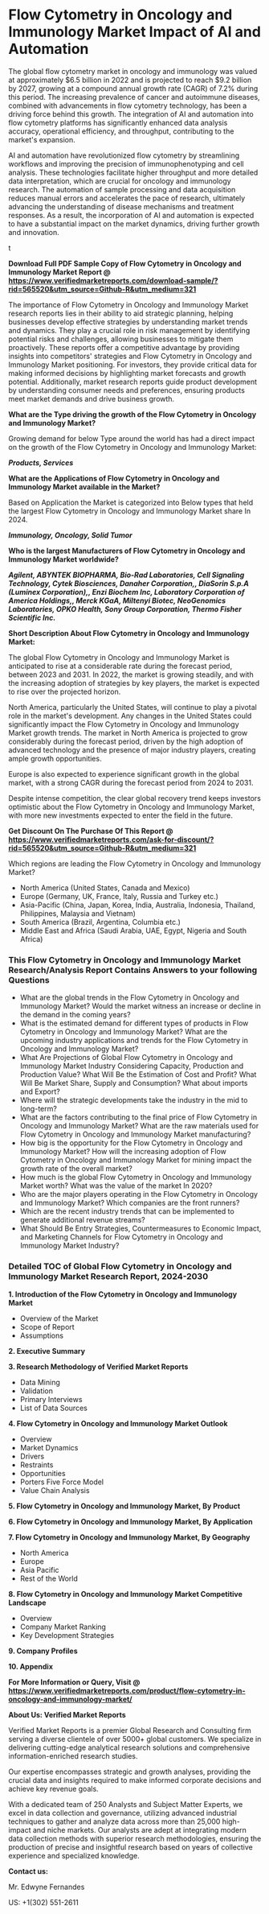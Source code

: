 <meta name="title" content="Global Flow Cytometry in Oncology and Immunology Market Impact of AI and Automation"><meta name="description" content="The global flow cytometry market in oncology and immunology was valued at approximately $6.5 billion in 2022 and is projected to reach $9.2 billion by 2027, growing at"><meta name="title" content="Flow Cytometry in Oncology and Immunology Market Size, Share, Scope, Trends, Growth, Opportunities, Analysis, Forecast"><h1>Flow Cytometry in Oncology and Immunology Market Impact of AI and Automation</h1><p>The global flow cytometry market in oncology and immunology was valued at approximately $6.5 billion in 2022 and is projected to reach $9.2 billion by 2027, growing at a compound annual growth rate (CAGR) of 7.2% during this period. The increasing prevalence of cancer and autoimmune diseases, combined with advancements in flow cytometry technology, has been a driving force behind this growth. The integration of AI and automation into flow cytometry platforms has significantly enhanced data analysis accuracy, operational efficiency, and throughput, contributing to the market's expansion.</p><p>AI and automation have revolutionized flow cytometry by streamlining workflows and improving the precision of immunophenotyping and cell analysis. These technologies facilitate higher throughput and more detailed data interpretation, which are crucial for oncology and immunology research. The automation of sample processing and data acquisition reduces manual errors and accelerates the pace of research, ultimately advancing the understanding of disease mechanisms and treatment responses. As a result, the incorporation of AI and automation is expected to have a substantial impact on the market dynamics, driving further growth and innovation.</p>t</p><p id="" class=""><strong>Download Full PDF Sample Copy of Flow Cytometry in Oncology and Immunology Market Report @ <a href="https://www.verifiedmarketreports.com/download-sample/?rid=565520&utm_source=Github-R&utm_medium=321" target="_blank">https://www.verifiedmarketreports.com/download-sample/?rid=565520&utm_source=Github-R&utm_medium=321</a></strong></p><p>The importance of&nbsp;Flow Cytometry in Oncology and Immunology Market research reports lies in their ability to aid strategic planning, helping businesses develop effective strategies by understanding market trends and dynamics. They play a crucial role in risk management by identifying potential risks and challenges, allowing businesses to mitigate them proactively. These reports offer a competitive advantage by providing insights into competitors' strategies and Flow Cytometry in Oncology and Immunology Market positioning. For investors, they provide critical data for making informed decisions by highlighting market forecasts and growth potential. Additionally, market research reports guide product development by understanding consumer needs and preferences, ensuring products meet market demands and drive business growth.</p><p><strong>What are the&nbsp;Type driving the growth of the Flow Cytometry in Oncology and Immunology Market?</strong></p><p id="" class="">Growing demand for below Type around the world has had a direct impact on the growth of the Flow Cytometry in Oncology and Immunology Market:</p><em><strong>Products, Services</strong></em></p><strong>What are the&nbsp;Applications&nbsp;of Flow Cytometry in Oncology and Immunology Market available in the Market?</strong></p><p id="" class="">Based on Application the Market is categorized into Below types that held the largest Flow Cytometry in Oncology and Immunology Market share In 2024.</p><em><strong>Immunology, Oncology, Solid Tumor</strong></em></p><strong>Who is the largest Manufacturers of Flow Cytometry in Oncology and Immunology Market worldwide?</strong></p><p><em><strong>Agilent, ABYNTEK BIOPHARMA, Bio-Rad Laboratories, Cell Signaling Technology, Cytek Biosciences, Danaher Corporation,, DiaSorin S.p.A (Luminex Corporation),, Enzi Biochem Inc, Laboratory Corporation of America Holdings,, Merck KGaA, Miltenyi Biotec, NeoGenomics Laboratories, OPKO Health, Sony Group Corporation, Thermo Fisher Scientific Inc.</strong></em></p><p id="" class=""><strong>Short Description About Flow Cytometry in Oncology and Immunology Market:</strong></p><p>The global Flow Cytometry in Oncology and Immunology Market is anticipated to rise at a considerable rate during the forecast period, between 2023 and 2031. In 2022, the market is growing steadily, and with the increasing adoption of strategies by key players, the market is expected to rise over the projected horizon.</p><p>North America, particularly the United States, will continue to play a pivotal role in the market's development. Any changes in the United States could significantly impact the Flow Cytometry in Oncology and Immunology Market growth trends. The market in North America is projected to grow considerably during the forecast period, driven by the high adoption of advanced technology and the presence of major industry players, creating ample growth opportunities.</p><p>Europe is also expected to experience significant growth in the global market, with a strong CAGR during the forecast period from 2024 to 2031.</p><p>Despite intense competition, the clear global recovery trend keeps investors optimistic about the Flow Cytometry in Oncology and Immunology Market, with more new investments expected to enter the field in the future.</p><p id="" class=""><strong>Get Discount On The Purchase Of This Report @ <a href="https://www.verifiedmarketreports.com/ask-for-discount/?rid=565520&utm_source=Github-R&utm_medium=321" target="_blank">https://www.verifiedmarketreports.com/ask-for-discount/?rid=565520&utm_source=Github-R&utm_medium=321</a></strong></p>Which regions are leading the Flow Cytometry in Oncology and Immunology Market?</p><ul><li>North America (United States, Canada and Mexico)</li><li>Europe (Germany, UK, France, Italy, Russia and Turkey etc.)</li><li>Asia-Pacific (China, Japan, Korea, India, Australia, Indonesia, Thailand, Philippines, Malaysia and Vietnam)</li><li>South America (Brazil, Argentina, Columbia etc.)</li><li>Middle East and Africa (Saudi Arabia, UAE, Egypt, Nigeria and South Africa)</li></ul><h3 id="" class="">This Flow Cytometry in Oncology and Immunology Market Research/Analysis Report Contains Answers to your following Questions</h3><ul><li>What are the global trends in the Flow Cytometry in Oncology and Immunology Market? Would the market witness an increase or decline in the demand in the coming years?</li><li>What is the estimated demand for different types of products in Flow Cytometry in Oncology and Immunology Market? What are the upcoming industry applications and trends for the Flow Cytometry in Oncology and Immunology Market?</li><li>What Are Projections of Global Flow Cytometry in Oncology and Immunology Market Industry Considering Capacity, Production and Production Value? What Will Be the Estimation of Cost and Profit? What Will Be Market Share, Supply and Consumption? What about imports and Export?</li><li>Where will the strategic developments take the industry in the mid to long-term?</li><li>What are the factors contributing to the final price of Flow Cytometry in Oncology and Immunology Market? What are the raw materials used for Flow Cytometry in Oncology and Immunology Market manufacturing?</li><li>How big is the opportunity for the Flow Cytometry in Oncology and Immunology Market? How will the increasing adoption of Flow Cytometry in Oncology and Immunology Market for mining impact the growth rate of the overall market?</li><li>How much is the global Flow Cytometry in Oncology and Immunology Market worth? What was the value of the market In 2020?</li><li>Who are the major players operating in the Flow Cytometry in Oncology and Immunology Market? Which companies are the front runners?</li><li>Which are the recent industry trends that can be implemented to generate additional revenue streams?</li><li>What Should Be Entry Strategies, Countermeasures to Economic Impact, and Marketing Channels for Flow Cytometry in Oncology and Immunology Market Industry?</li></ul><h3 id="" class="">Detailed TOC of Global Flow Cytometry in Oncology and Immunology Market Research Report, 2024-2030</h3><p id="" class=""><strong>1. Introduction of the Flow Cytometry in Oncology and Immunology Market</strong></p><ul><li>Overview of the Market</li><li>Scope of Report</li><li>Assumptions</li></ul><p id="" class=""><strong>2. Executive Summary</strong></p><p id="" class=""><strong>3. Research Methodology of Verified Market Reports</strong></p><ul><li>Data Mining</li><li>Validation</li><li>Primary Interviews</li><li>List of Data Sources</li></ul><p id="" class=""><strong>4. Flow Cytometry in Oncology and Immunology Market Outlook</strong></p><ul><li>Overview</li><li>Market Dynamics</li><li>Drivers</li><li>Restraints</li><li>Opportunities</li><li>Porters Five Force Model</li><li>Value Chain Analysis</li></ul><p id="" class=""><strong>5. Flow Cytometry in Oncology and Immunology Market, By Product</strong></p><p id="" class=""><strong>6. Flow Cytometry in Oncology and Immunology Market, By Application</strong></p><p id="" class=""><strong>7. Flow Cytometry in Oncology and Immunology Market, By Geography</strong></p><ul><li>North America</li><li>Europe</li><li>Asia Pacific</li><li>Rest of the World</li></ul><p id="" class=""><strong>8. Flow Cytometry in Oncology and Immunology Market Competitive Landscape</strong></p><ul><li>Overview</li><li>Company Market Ranking</li><li>Key Development Strategies</li></ul><p id="" class=""><strong>9. Company Profiles</strong></p><p id="" class=""><strong>10. Appendix</strong></p><p id="" class=""><strong>For More Information or Query, Visit @ <a href="https://www.verifiedmarketreports.com/product/flow-cytometry-in-oncology-and-immunology-market/" target="_blank">https://www.verifiedmarketreports.com/product/flow-cytometry-in-oncology-and-immunology-market/</a></strong></p><p id="" class=""><strong>About Us: Verified Market Reports</strong></p><p id="" class="">Verified Market Reports is a premier Global Research and Consulting firm serving a diverse clientele of over 5000+ global customers. We specialize in delivering cutting-edge analytical research solutions and comprehensive information-enriched research studies.</p><p id="" class="">Our expertise encompasses strategic and growth analyses, providing the crucial data and insights required to make informed corporate decisions and achieve key revenue goals.</p><p id="" class="">With a dedicated team of 250 Analysts and Subject Matter Experts, we excel in data collection and governance, utilizing advanced industrial techniques to gather and analyze data across more than 25,000 high-impact and niche markets. Our analysts are adept at integrating modern data collection methods with superior research methodologies, ensuring the production of precise and insightful research based on years of collective experience and specialized knowledge.</p><p id="" class=""><strong>Contact us:</strong></p><p id="" class="">Mr. Edwyne Fernandes</p><p id="" class="">US: +1(302) 551-2611</p>